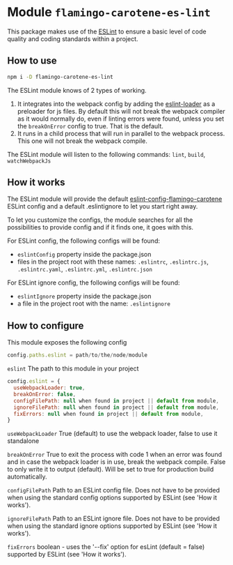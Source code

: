 # Module `flamingo-carotene-es-lint`

This package makes use of the [ESLint](https://github.com/eslint/eslint) to ensure a basic level of code quality and
coding standards within a project.

## How to use

```bash
npm i -D flamingo-carotene-es-lint
```
The ESLint module knows of 2 types of working.
1. It integrates into the webpack config by adding the [eslint-loader](https://github.com/webpack-contrib/eslint-loader)
as a preloader for js files. By default this will not break the webpack compiler as it would normally do, even if
linting errors were found, unless you set the `breakOnError` config to true. That is the default.
1. It runs in a child process that will run in parallel to the webpack process. This one will not break the webpack
compile.

The ESLint module will listen to the following commands: `lint`, `build`, `watchWebpackJs`

## How it works

The ESLint module will provide the default [eslint-config-flamingo-carotene](../eslint-config-flamingo-carotene)
ESLint config and a default .eslintignore to let you start right away.

To let you customize the configs, the module searches for all the possibilities to provide config and if it finds one,
it goes with this.

For ESLint config, the following configs will be found:
- `eslintConfig` property inside the package.json
- files in the project root with these names: `.eslintrc`, `.eslintrc.js`, `.eslintrc.yaml`, `.eslintrc.yml`,
`.eslintrc.json`

For ESLint ignore config, the following configs will be found:
- `eslintIgnore` property inside the package.json
- a file in the project root with the name: `.eslintignore`

## How to configure

This module exposes the following config
```js
config.paths.eslint = path/to/the/node/module
```

`eslint` The path to this module in your project

```js
config.eslint = {
  useWebpackLoader: true,
  breakOnError: false,
  configFilePath: null when found in project || default from module,
  ignoreFilePath: null when found in project || default from module,
  fixErrors: null when found in project || default from module,
}
```

`useWebpackLoader` True (default) to use the webpack loader, false to use it standalone

`breakOnError` True to exit the process with code 1 when an error was found and in case the webpack loader is in use,
break the webpack compile. False to only write it to output (default). Will be set to true for production build
automatically.

`configFilePath` Path to an ESLint config file. Does not have to be provided when using the standard config options
supported by ESLint (see 'How it works').

`ignoreFilePath` Path to an ESLint ignore file. Does not have to be provided when using the standard ignore options
supported by ESLint (see 'How it works').

`fixErrors` boolean - uses the '--fix' option for esLint (default = false)
supported by ESLint (see 'How it works').
